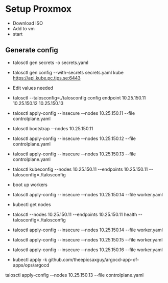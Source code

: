 # Setup Proxmox
- Download ISO
- Add to vm
- start 

## Generate config

- talosctl gen secrets -o secrets.yaml
- talosctl gen config --with-secrets secrets.yaml kube https://api.kube.pc.tips.se:6443
- Edit values needed
- talosctl --talosconfig=./talosconfig config endpoint 10.25.150.11 10.25.150.12 10.25.150.13

- talosctl apply-config --insecure --nodes 10.25.150.11 --file controlplane.yaml
- talosctl bootstrap --nodes 10.25.150.11 

- talosctl apply-config --insecure --nodes 10.25.150.12 --file controlplane.yaml
- talosctl apply-config --insecure --nodes 10.25.150.13 --file controlplane.yaml

- talosctl kubeconfig --nodes 10.25.150.11 --endpoints 10.25.150.11 --talosconfig=./talosconfig

- boot up workers
- talosctl apply-config --insecure \--nodes 10.25.150.14 --file worker.yaml

- kubectl get nodes

- talosctl --nodes 10.25.150.11 --endpoints 10.25.150.11 health --talosconfig=./talosconfig

- talosctl apply-config --insecure --nodes 10.25.150.14 --file worker.yaml
- talosctl apply-config --insecure --nodes 10.25.150.15 --file worker.yaml
- talosctl apply-config --insecure --nodes 10.25.150.16 --file worker.yaml

- kubectl apply -k github.com/theepicsaxguy/argocd-app-of-apps/ops/argocd



talosctl apply-config --nodes 10.25.150.13 --file controlplane.yaml